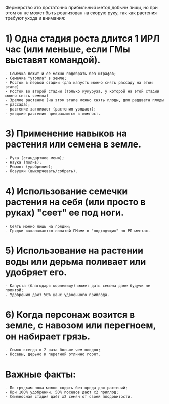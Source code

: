 Фермерство это достаточно прибыльный метод добычи пищи, но при этом он не может быть реализован на скорую руку, так как растения требуют ухода и внимания:

# 1) Одна стадия роста длится 1 ИРЛ час (или меньше, если ГМы выставят командой).
    - Семечка лежит и её можно подобрать без штрафов;
    - Семечка "утопла" в земле;
    - Росток в первой стадии (дла капусты можно снять рассаду на этом этапе)
    - Росток во второй стадии (только кукуруза, у которой на этой стадии можно снять семена)
    - Зрелое растение (на этом этапе можно снять плоды, для радцвета плоды = рассада);
    - растение загнивает (растения увядают);
    - увядшие растения превращаются в компост.

# 3) Применение навыков на растения или семена в земле.
    - Рука (стандартное меню);
    - Наука (полив);
    - Ремонт (удобрение);
    - Ловушки (выкорчевать/собрать).

# 4) Использование семечки растения на себя (или просто в руках) "сеет" ее под ноги.
    - Сеять можно лишь на грядки;
    - Грядки выкапываются лопатой ГМами в "подходящих" по РП местах.

# 5) Использование на растении воды или дерьма поливает или удобряет его.
    - Капуста (благодаря корневищу) может дать семена даже будучи не политой;
    - Удобрения дают 50% шанс удвоенного приплода.

# 6) Когда персонаж возится в земле, с навозом или перегноем, он набирает грязь.
    - Семян всегда в 2 раза больше чем плодов;
    - Посевы, дерьмо и перегной отлично горят.

# Важные факты:
    - По грядкам пока можно ходить без вреда для растений;
    - При 100% удобрении, 50% посевов дают х2 приплод;
    - Семяносная стадия даёт х2 семян от своей плодовитости.
